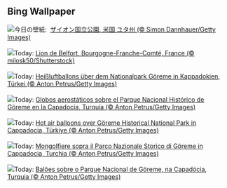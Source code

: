 ## Bing Wallpaper
![](https://www.bing.com/th?id=OHR.ZionValley_JA-JP1023148962_UHD.jpg&w=1000)今日の壁紙: &nbsp;[ザイオン国立公園, 米国 ユタ州 (© Simon Dannhauer/Getty Images)](https://www.bing.com/th?id=OHR.ZionValley_JA-JP1023148962_UHD.jpg)
<br><br/>
![](https://www.bing.com/th?id=OHR.BelfortLion_FR-FR4338393080_UHD.jpg&w=1000)Today: [Lion de Belfort, Bourgogne-Franche-Comté, France (© milosk50/Shutterstock)](https://www.bing.com/th?id=OHR.BelfortLion_FR-FR4338393080_UHD.jpg)
<br><br/>
![](https://www.bing.com/th?id=OHR.GoremeTurkey_DE-DE1882170025_UHD.jpg&w=1000)Today: [Heißluftballons über dem Nationalpark Göreme in Kappadokien, Türkei (© Anton Petrus/Getty Images)](https://www.bing.com/th?id=OHR.GoremeTurkey_DE-DE1882170025_UHD.jpg)
<br><br/>
![](https://www.bing.com/th?id=OHR.GoremeTurkey_ES-ES9181227420_UHD.jpg&w=1000)Today: [Globos aerostáticos sobre el Parque Nacional Histórico de Göreme en la Capadocia, Turquía (© Anton Petrus/Getty Images)](https://www.bing.com/th?id=OHR.GoremeTurkey_ES-ES9181227420_UHD.jpg)
<br><br/>
![](https://www.bing.com/th?id=OHR.GoremeTurkey_EN-GB5053201310_UHD.jpg&w=1000)Today: [Hot air balloons over Göreme Historical National Park in Cappadocia, Türkiye (© Anton Petrus/Getty Images)](https://www.bing.com/th?id=OHR.GoremeTurkey_EN-GB5053201310_UHD.jpg)
<br><br/>
![](https://www.bing.com/th?id=OHR.GoremeTurkey_IT-IT1187292514_UHD.jpg&w=1000)Today: [Mongolfiere sopra il Parco Nazionale Storico di Göreme in Cappadocia, Turchia (© Anton Petrus/Getty Images)](https://www.bing.com/th?id=OHR.GoremeTurkey_IT-IT1187292514_UHD.jpg)
<br><br/>
![](https://www.bing.com/th?id=OHR.GoremeTurkey_PT-BR0414820680_UHD.jpg&w=1000)Today: [Balões sobre o Parque Nacional de Göreme, na Capadócia, Turquia (© Anton Petrus/Getty Images)](https://www.bing.com/th?id=OHR.GoremeTurkey_PT-BR0414820680_UHD.jpg)
<br><br/>
